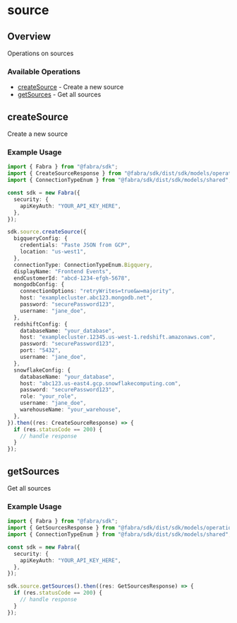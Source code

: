 # source

## Overview

Operations on sources

### Available Operations

* [createSource](#createsource) - Create a new source
* [getSources](#getsources) - Get all sources

## createSource

Create a new source

### Example Usage

```typescript
import { Fabra } from "@fabra/sdk";
import { CreateSourceResponse } from "@fabra/sdk/dist/sdk/models/operations";
import { ConnectionTypeEnum } from "@fabra/sdk/dist/sdk/models/shared";

const sdk = new Fabra({
  security: {
    apiKeyAuth: "YOUR_API_KEY_HERE",
  },
});

sdk.source.createSource({
  bigqueryConfig: {
    credentials: "Paste JSON from GCP",
    location: "us-west1",
  },
  connectionType: ConnectionTypeEnum.Bigquery,
  displayName: "Frontend Events",
  endCustomerId: "abcd-1234-efgh-5678",
  mongodbConfig: {
    connectionOptions: "retryWrites=true&w=majority",
    host: "examplecluster.abc123.mongodb.net",
    password: "securePassword123",
    username: "jane_doe",
  },
  redshiftConfig: {
    databaseName: "your_database",
    host: "examplecluster.12345.us-west-1.redshift.amazonaws.com",
    password: "securePassword123",
    port: "5432",
    username: "jane_doe",
  },
  snowflakeConfig: {
    databaseName: "your_database",
    host: "abc123.us-east4.gcp.snowflakecomputing.com",
    password: "securePassword123",
    role: "your_role",
    username: "jane_doe",
    warehouseName: "your_warehouse",
  },
}).then((res: CreateSourceResponse) => {
  if (res.statusCode == 200) {
    // handle response
  }
});
```

## getSources

Get all sources

### Example Usage

```typescript
import { Fabra } from "@fabra/sdk";
import { GetSourcesResponse } from "@fabra/sdk/dist/sdk/models/operations";
import { ConnectionTypeEnum } from "@fabra/sdk/dist/sdk/models/shared";

const sdk = new Fabra({
  security: {
    apiKeyAuth: "YOUR_API_KEY_HERE",
  },
});

sdk.source.getSources().then((res: GetSourcesResponse) => {
  if (res.statusCode == 200) {
    // handle response
  }
});
```
